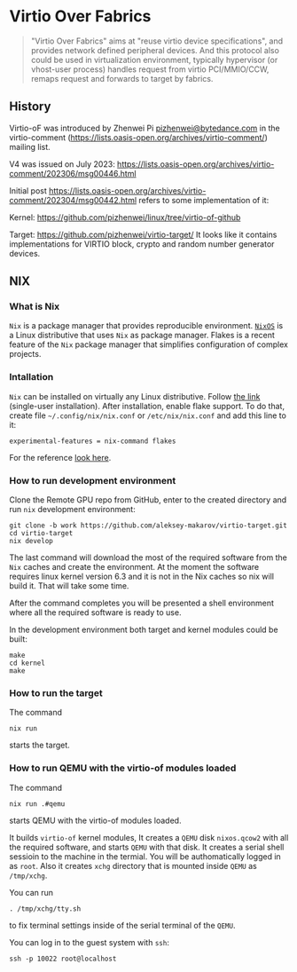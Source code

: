 # Virtio Over Fabrics

> "Virtio Over Fabrics" aims at "reuse virtio device specifications",
> and provides network defined peripheral devices.
> And this protocol also could be used in virtualization environment,
> typically hypervisor (or vhost-user process) handles request from virtio PCI/MMIO/CCW,
> remaps request and forwards to target by fabrics.

## History

Virtio-oF was introduced by Zhenwei Pi <pizhenwei@bytedance.com> in the virtio-comment (https://lists.oasis-open.org/archives/virtio-comment/) mailing list.

V4 was issued on July 2023: https://lists.oasis-open.org/archives/virtio-comment/202306/msg00446.html

Initial post https://lists.oasis-open.org/archives/virtio-comment/202304/msg00442.html refers to some implementation of it:

Kernel: https://github.com/pizhenwei/linux/tree/virtio-of-github

Target: https://github.com/pizhenwei/virtio-target/ It looks like it contains implementations for VIRTIO block,  crypto and random number generator devices.

## NIX

### What is Nix

`Nix` is a package manager that provides reproducible environment.
[`NixOS`](https://nixos.org/) is a Linux distributive that uses `Nix` as package manager.
Flakes is a recent feature of the `Nix` package manager that simplifies configuration of
complex projects.

### Intallation

`Nix` can be installed on virtually any Linux distributive.
Follow [the link](https://nixos.org/download) (single-user installation).
After installation, enable flake support.
To do that, create file `~/.config/nix/nix.conf` or `/etc/nix/nix.conf`
and add this line to it:

    experimental-features = nix-command flakes

For the reference [look here](https://nixos.wiki/wiki/Flakes).

### How to run development environment

Clone the Remote GPU repo from GitHub, enter to the created directory and run `nix` development environment:

    git clone -b work https://github.com/aleksey-makarov/virtio-target.git
    cd virtio-target
    nix develop

The last command will download the most of the required software from the `Nix` caches
and create the environment.
At the moment the software requires linux kernel version 6.3 and it is not in the
Nix caches so nix will build it. That will take some time.

After the command completes you will be presented a shell environment where all the required
software is ready to use.

In the development environment both target and kernel modules could be built:

    make
    cd kernel
    make

### How to run the target

The command

    nix run

starts the target.

### How to run QEMU with the virtio-of modules loaded

The command

    nix run .#qemu

starts QEMU with the virtio-of modules loaded.

It builds `virtio-of` kernel modules,
It creates a `QEMU` disk `nixos.qcow2` with all the required software,
and starts `QEMU` with that disk.  It creates a serial shell sessioin to the
machine in the termial.  You will be authomatically logged in as `root`.
Also it creates `xchg` directory that is mounted inside `QEMU` as `/tmp/xchg`.

You can run

    . /tmp/xchg/tty.sh

to fix terminal settings inside of the serial terminal of the `QEMU`.

You can log in to the guest system with `ssh`:

    ssh -p 10022 root@localhost

